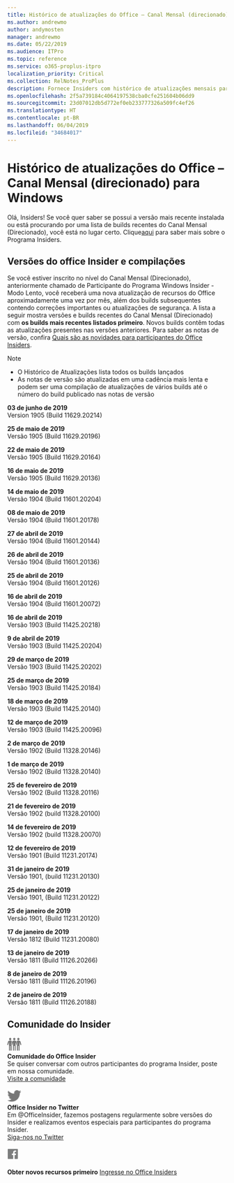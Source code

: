 ```yaml
---
title: Histórico de atualizações do Office – Canal Mensal (direcionado)
ms.author: andrewmo
author: andymosten
manager: andrewmo
ms.date: 05/22/2019
ms.audience: ITPro
ms.topic: reference
ms.service: o365-proplus-itpro
localization_priority: Critical
ms.collection: RelNotes_ProPlus
description: Fornece Insiders com histórico de atualizações mensais para os lançamentos do Canal Mensal Direcionado para a área de trabalho do Windows
ms.openlocfilehash: 2f5a739184c4064197538cba0cfe251604b06dd9
ms.sourcegitcommit: 23d07012db5d772ef0eb233777326a509fc4ef26
ms.translationtype: HT
ms.contentlocale: pt-BR
ms.lasthandoff: 06/04/2019
ms.locfileid: "34684017"
---
```

# <a name="update-history-for-office-monthly-targeted-channel-for-windows"></a>Histórico de atualizações do Office – Canal Mensal (direcionado) para Windows

Olá, Insiders! Se você quer saber se possui a versão mais recente instalada ou está procurando por uma lista de builds recentes do Canal Mensal (Direcionado), você está no lugar certo. Clique[aqui](https://insider.office.com/) para saber mais sobre o Programa Insiders.

## <a name="office-insider-versions-and-builds"></a>Versões do office Insider e compilações

Se você estiver inscrito no nível do Canal Mensal (Direcionado), anteriormente chamado de Participante do Programa Windows Insider - Modo Lento, você receberá uma nova atualização de recursos do Office aproximadamente uma vez por mês, além dos builds subsequentes contendo correções importantes ou atualizações de segurança. A lista a seguir mostra versões e builds recentes do Canal Mensal (Direcionado) com **os builds mais recentes listados primeiro**. Novos builds contêm todas as atualizações presentes nas versões anteriores. Para saber as notas de versão, confira [Quais são as novidades para participantes do Office Insiders](https://support.office.com/pt-BR/article/what-s-new-for-office-insiders-c152d1e2-96ff-4ce9-8c14-e74e13847a24).

> [!NOTE]
> - O Histórico de Atualizações lista todos os builds lançados
> - As notas de versão são atualizadas em uma cadência mais lenta e podem ser uma compilação de atualizações de vários builds até o número do build publicado nas notas de versão

[//]: # (NÃO REMOVA)

**03 de junho de 2019**<br/>
Version 1905 (Build 11629.20214)<br/>

**25 de maio de 2019**<br/>
Versão 1905 (Build 11629.20196)<br/>

**22 de maio de 2019**<br/> Versão 1905 (Build 11629.20164)<br/>

**16 de maio de 2019**<br/>
Versão 1905 (Build 11629.20136)<br/>

**14 de maio de 2019**<br/>
Versão 1904 (Build 11601.20204)<br/>

**08 de maio de 2019**<br/>
Versão 1904 (Build 11601.20178)<br/>

**27 de abril de 2019**<br/>
Versão 1904 (Build 11601.20144)<br/>

**26 de abril de 2019**<br/>
Versão 1904 (Build 11601.20136)<br/>

**25 de abril de 2019**<br/>
Versão 1904 (Build 11601.20126)<br/>

**16 de abril de 2019**<br/>
Versão 1904 (Build 11601.20072)<br/>

**16 de abril de 2019**<br/>
Versão 1903 (Build 11425.20218)<br/>

**9 de abril de 2019**<br/>
Versão 1903 (Build 11425.20204)<br/>

**29 de março de 2019**<br/> Versão 1903 (Build 11425.20202)<br/>

**25 de março de 2019**<br/> Versão 1903 (Build 11425.20184)<br/>

**18 de março de 2019**<br/> Versão 1903 (Build 11425.20140)<br/>

**12 de março de 2019**<br/> Versão 1903 (Build 11425.20096)<br/>

**2 de março de 2019**<br/> Versão 1902 (Build 11328.20146)<br/>

**1 de março de 2019**<br/> Versão 1902 (Build 11328.20140)<br/>

**25 de fevereiro de 2019**<br/> Versão 1902 (Build 11328.20116)<br/>

**21 de fevereiro de 2019**<br/> Versão 1902 (build 11328.20100)<br/>

**14 de fevereiro de 2019**<br/> Versão 1902 (build 11328.20070)<br/>

**12 de fevereiro de 2019**<br/> Versão 1901 (Build 11231.20174)<br/>

**31 de janeiro de 2019**<br/> Versão 1901, (build 11231.20130)<br/> 

**25 de janeiro de 2019**<br/> Versão 1901, (Build 11231.20122)<br/> 

**25 de janeiro de 2019**<br/> Versão 1901, (Build 11231.20120)<br/> 

**17 de janeiro de 2019**<br/> Versão 1812 (Build 11231.20080)<br/> 

**13 de janeiro de 2019**<br/> Versão 1811 (Build 11126.20266)<br/>

**8 de janeiro de 2019**<br/> Versão 1811 (Build 11126.20196)<br/> 

**2 de janeiro de 2019**<br/> Versão 1811 (Build 11126.20188)<br/> 


## <a name="insider-community"></a>Comunidade do Insider

![Comunidade do insider mostrando imagem. ](images/insidercommunity.png)<br/>
**Comunidade do Office Insider**<br/> Se quiser conversar com outros participantes do programa Insider, poste em nossa comunidade.<br/> 
[Visite a comunidade](https://go.microsoft.com/fwlink/?linkid=843493)<br/> 

![Ícone do twitter mostrando imagem. ](images/twitter.png)<br/>
**Office Insider no Twitter**<br/> Em @OfficeInsider, fazemos postagens regularmente sobre versões do Insider e realizamos eventos especiais para participantes do programa Insider.<br/> 
[Siga-nos no Twitter](https://go.microsoft.com/fwlink/?linkid=717717)<br/> 


  [
  ![Imagem mostrando o ícone do Facebook. ](images/facebook.png)](https://www.facebook.com/sharer.php?u=https://support.office.com/pt-BR/article/Update-history-for-Office-Insider-for-Windows-desktop-64bbb317-972a-4933-8b82-cc866f0b067c)       


**Obter novos recursos primeiro**
[Ingresse no Office Insiders](https://insider.office.com/)

